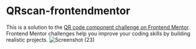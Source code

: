 # QRscan-frontendmentor
This is a solution to the [QR code component challenge on Frontend Mentor](https://www.frontendmentor.io/challenges/qr-code-component-iux_sIO_H). Frontend Mentor challenges help you improve your coding skills by building realistic projects. 
![Screenshot (23)](https://user-images.githubusercontent.com/93404761/199431867-d9916bf9-dadc-4ef2-a8e8-8cbce02b107c.png)
